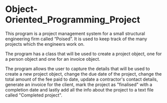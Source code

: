 # Object-Oriented_Programming_Project

This program is a project management system for a small structural engineering firm called “Poised”. It is used to keep track of the many projects which the engineers work on.

The program has a class that will be used to create a project object, one for a person object and one for an invoice object.

The program allows the user to capture the details that will be used to create a new project object, change the due date of the project, change the total amount of the fee paid to date, update a contractor's contact details, generate an invoice for the client, mark the project as "finalised" with a completion date and lastly add all the info about the project to a text file called "Completed project".
